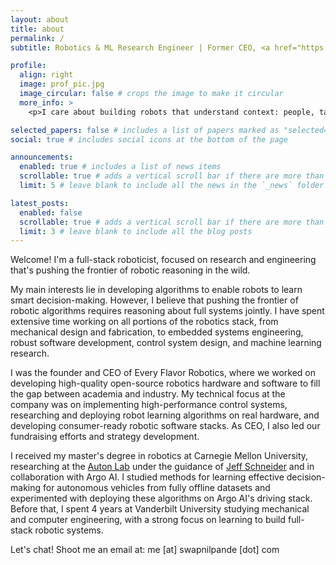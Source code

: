 ```yaml
---
layout: about
title: about
permalink: /
subtitle: Robotics & ML Research Engineer | Former CEO, <a href="https://www.linkedin.com/company/every-flavor-robotics" target="_blank" rel="noopener noreferrer">Every Flavor Robotics</a>

profile:
  align: right
  image: prof_pic.jpg
  image_circular: false # crops the image to make it circular
  more_info: >
    <p>I care about building robots that understand context: people, tasks, and the world they operate in.</p>

selected_papers: false # includes a list of papers marked as "selected={true}"
social: true # includes social icons at the bottom of the page

announcements:
  enabled: true # includes a list of news items
  scrollable: true # adds a vertical scroll bar if there are more than 3 news items
  limit: 5 # leave blank to include all the news in the `_news` folder

latest_posts:
  enabled: false
  scrollable: true # adds a vertical scroll bar if there are more than 3 new posts items
  limit: 3 # leave blank to include all the blog posts
---
```


Welcome! I'm a full-stack roboticist, focused on research and engineering that's pushing the frontier of robotic reasoning in the wild.

My main interests lie in developing algorithms to enable robots to learn smart decision-making. However, I believe that pushing the frontier of robotic algorithms requires reasoning about full systems jointly. I have spent extensive time working on all portions of the robotics stack, from mechanical design and fabrication, to embedded systems engineering, robust software development, control system design, and machine learning research.

I was the founder and CEO of Every Flavor Robotics, where we worked on developing high-quality open-source robotics hardware and software to fill the gap between academia and industry. My technical focus at the company was on implementing high-performance control systems, researching and deploying robot learning algorithms on real hardware, and developing consumer-ready robotic software stacks. As CEO, I also led our fundraising efforts and strategy development.

I received my master's degree in robotics at Carnegie Mellon University, researching at the <a href="https://autonlab.org/">Auton Lab</a> under the guidance of <a href="https://www.cs.cmu.edu/~schneide/">Jeff Schneider</a> and in collaboration with Argo AI. I studied methods for learning effective decision-making for autonomous vehicles from fully offline datasets and experimented with deploying these algorithms on Argo AI's driving stack. Before that, I spent 4 years at Vanderbilt University studying mechanical and computer engineering, with a strong focus on learning to build full-stack robotic systems.

Let's chat! Shoot me an email at: me [at] swapnilpande [dot] com

